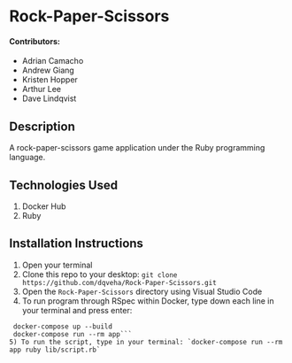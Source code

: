 # Rock-Paper-Scissors

#### Contributors:
* Adrian Camacho
* Andrew Giang
* Kristen Hopper
* Arthur Lee
* Dave Lindqvist

## Description

A rock-paper-scissors game application under the Ruby programming language.

## Technologies Used
1) Docker Hub
2) Ruby

## Installation Instructions
1) Open your terminal
2) Clone this repo to your desktop: `git clone https://github.com/dqveha/Rock-Paper-Scissors.git`
3) Open the `Rock-Paper-Scissors` directory using Visual Studio Code
4) To run program through RSpec within Docker, type down each line in your terminal and press enter:
```docker-compose down
 docker-compose up --build
 docker-compose run --rm app```
5) To run the script, type in your terminal: `docker-compose run --rm app ruby lib/script.rb`
